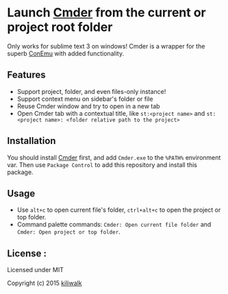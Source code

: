 Launch [Cmder](https://github.com/cmderdev/cmder) from the current or project root folder
=================================
Only works for sublime text 3 on windows!
Cmder is a wrapper for the superb [ConEmu](https://github.com/Maximus5/ConEmu) with added functionality.

## Features
* Support project, folder, and even files-only instance!
* Support context menu on sidebar's folder or file 
* Reuse Cmder window and try to open in a new tab
* Open Cmder tab with a contextual title, like `st:<project name>` and `st:<project name>: <folder relative path to the project>`

## Installation
You should install [Cmder](https://github.com/cmderdev/cmder) first, and add `Cmder.exe` to the `%PATH%` environment var.
Then use `Package Control` to add this repository and install this package.

## Usage
* Use `alt+c` to open current file's folder, `ctrl+alt+c` to open the project or top folder.
* Command palette commands: `Cmder: Open current file folder` and `Cmder: Open project or top folder`.

## License :

Licensed under MIT

Copyright (c) 2015 [kiliwalk](https://github.com/kiliwalk) 

